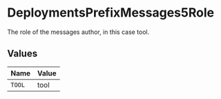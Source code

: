# DeploymentsPrefixMessages5Role

The role of the messages author, in this case tool.


## Values

| Name   | Value  |
| ------ | ------ |
| `TOOL` | tool   |